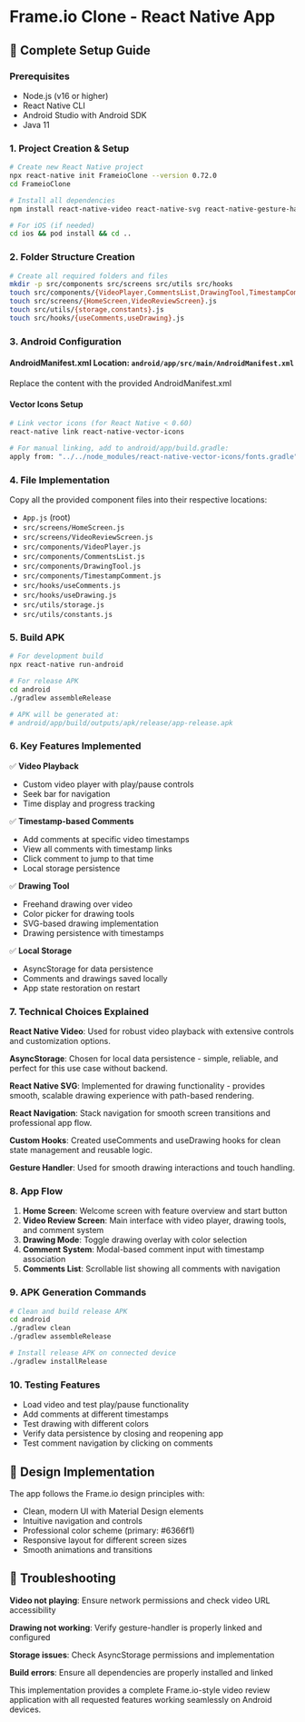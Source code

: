# Frame.io Clone - React Native App

## 🚀 Complete Setup Guide

### Prerequisites
- Node.js (v16 or higher)
- React Native CLI
- Android Studio with Android SDK
- Java 11

### 1. Project Creation & Setup

```bash
# Create new React Native project
npx react-native init FrameioClone --version 0.72.0
cd FrameioClone

# Install all dependencies
npm install react-native-video react-native-svg react-native-gesture-handler react-native-vector-icons @react-navigation/native @react-navigation/stack react-native-screens react-native-safe-area-context @react-native-async-storage/async-storage

# For iOS (if needed)
cd ios && pod install && cd ..
```

### 2. Folder Structure Creation

```bash
# Create all required folders and files
mkdir -p src/components src/screens src/utils src/hooks
touch src/components/{VideoPlayer,CommentsList,DrawingTool,TimestampComment}.js
touch src/screens/{HomeScreen,VideoReviewScreen}.js
touch src/utils/{storage,constants}.js
touch src/hooks/{useComments,useDrawing}.js
```

### 3. Android Configuration

#### AndroidManifest.xml Location: `android/app/src/main/AndroidManifest.xml`
Replace the content with the provided AndroidManifest.xml

#### Vector Icons Setup
```bash
# Link vector icons (for React Native < 0.60)
react-native link react-native-vector-icons

# For manual linking, add to android/app/build.gradle:
apply from: "../../node_modules/react-native-vector-icons/fonts.gradle"
```

### 4. File Implementation

Copy all the provided component files into their respective locations:

- `App.js` (root)
- `src/screens/HomeScreen.js`
- `src/screens/VideoReviewScreen.js`
- `src/components/VideoPlayer.js`
- `src/components/CommentsList.js`
- `src/components/DrawingTool.js`
- `src/components/TimestampComment.js`
- `src/hooks/useComments.js`
- `src/hooks/useDrawing.js`
- `src/utils/storage.js`
- `src/utils/constants.js`

### 5. Build APK

```bash
# For development build
npx react-native run-android

# For release APK
cd android
./gradlew assembleRelease

# APK will be generated at:
# android/app/build/outputs/apk/release/app-release.apk
```

### 6. Key Features Implemented

✅ **Video Playback**
- Custom video player with play/pause controls
- Seek bar for navigation
- Time display and progress tracking

✅ **Timestamp-based Comments**
- Add comments at specific video timestamps
- View all comments with timestamp links
- Click comment to jump to that time
- Local storage persistence

✅ **Drawing Tool**
- Freehand drawing over video
- Color picker for drawing tools
- SVG-based drawing implementation
- Drawing persistence with timestamps

✅ **Local Storage**
- AsyncStorage for data persistence
- Comments and drawings saved locally
- App state restoration on restart

### 7. Technical Choices Explained

**React Native Video**: Used for robust video playback with extensive controls and customization options.

**AsyncStorage**: Chosen for local data persistence - simple, reliable, and perfect for this use case without backend.

**React Native SVG**: Implemented for drawing functionality - provides smooth, scalable drawing experience with path-based rendering.

**React Navigation**: Stack navigation for smooth screen transitions and professional app flow.

**Custom Hooks**: Created useComments and useDrawing hooks for clean state management and reusable logic.

**Gesture Handler**: Used for smooth drawing interactions and touch handling.

### 8. App Flow

1. **Home Screen**: Welcome screen with feature overview and start button
2. **Video Review Screen**: Main interface with video player, drawing tools, and comment system
3. **Drawing Mode**: Toggle drawing overlay with color selection
4. **Comment System**: Modal-based comment input with timestamp association
5. **Comments List**: Scrollable list showing all comments with navigation

### 9. APK Generation Commands

```bash
# Clean and build release APK
cd android
./gradlew clean
./gradlew assembleRelease

# Install release APK on connected device
./gradlew installRelease
```

### 10. Testing Features

- Load video and test play/pause functionality
- Add comments at different timestamps
- Test drawing with different colors
- Verify data persistence by closing and reopening app
- Test comment navigation by clicking on comments

## 📱 Design Implementation

The app follows the Frame.io design principles with:
- Clean, modern UI with Material Design elements
- Intuitive navigation and controls
- Professional color scheme (primary: #6366f1)
- Responsive layout for different screen sizes
- Smooth animations and transitions

## 🔧 Troubleshooting

**Video not playing**: Ensure network permissions and check video URL accessibility

**Drawing not working**: Verify gesture-handler is properly linked and configured

**Storage issues**: Check AsyncStorage permissions and implementation

**Build errors**: Ensure all dependencies are properly installed and linked

This implementation provides a complete Frame.io-style video review application with all requested features working seamlessly on Android devices.